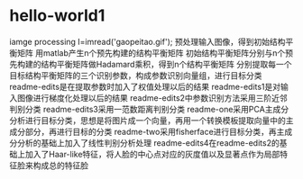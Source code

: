 # hello-world1
iamge processing 
I=imread('gaopeitao.gif');
预处理输入图像，得到初始结构平衡矩阵
用matlab产生n个预先构建的结构平衡矩阵
初始结构平衡矩阵分别与n个预先构建的结构平衡矩阵做Hadamard乘积，得到n个结构平衡矩阵
分别提取每一个目标结构平衡矩阵的三个识别参数，构成参数识别向量组，进行目标分类
readme-edits是在提取参数时加入了权值处理以后的结果
readme-edits1是对输入图像进行梯度化处理以后的结果
readme-edits2中参数识别方法采用三阶近邻判别分类
readme-edits3采用一范数距离判别分类
readme-one采用PCA主成分分析进行目标分类，思想是将图片成一个向量，再用一个转换模板提取向量中的主成分部分，再进行目标的分类
readme-two采用fisherface进行目标分类，再主成分分析的基础上加入了线性判别分析处理
readme-edits4在readme-edits2的基础上加入了Haar-like特征，将人脸的中心点对应的灰度值以及显著点作为局部特征脸来构成总的特征脸
